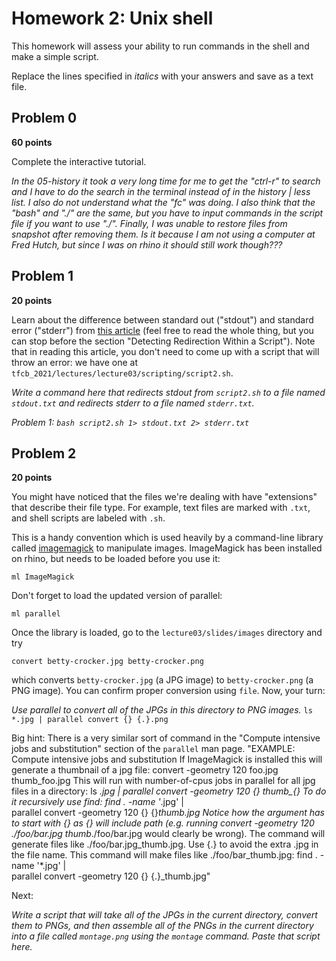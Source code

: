 # Homework 2: Unix shell

This homework will assess your ability to run commands in the shell and make a simple script.

Replace the lines specified in _italics_ with your answers and save as a text file.


## Problem 0

**60 points**

Complete the interactive tutorial.

_In the 05-history it took a very long time for me to get the "ctrl-r" to search and I have to do the search in the terminal instead of in the history | less list. I also do not understand what the "fc" was doing. I also think that the "bash" and "./" are the same, but you have to input commands in the script file if you want to use "./". Finally, I was unable to restore files from snapshot after removing them. Is it because I am not using a computer at Fred Hutch, but since I was on rhino it should still work though???_


## Problem 1

**20 points**

Learn about the difference between standard out ("stdout") and standard error ("stderr") from [this article](https://www.howtogeek.com/435903/what-are-stdin-stdout-and-stderr-on-linux/) (feel free to read the whole thing, but you can stop before the section "Detecting Redirection Within a Script").
Note that in reading this article, you don't need to come up with a script that will throw an error: we have one at `tfcb_2021/lectures/lecture03/scripting/script2.sh`.

_Write a command here that redirects stdout from `script2.sh` to a file named `stdout.txt` and redirects stderr to a file named `stderr.txt`._

_Problem 1: `bash script2.sh 1> stdout.txt 2> stderr.txt`_


## Problem 2

**20 points**

You might have noticed that the files we're dealing with have "extensions" that describe their file type.
For example, text files are marked with `.txt`, and shell scripts are labeled with `.sh`.

This is a handy convention which is used heavily by a command-line library called [imagemagick](https://imagemagick.org/index.php) to manipulate images.
ImageMagick has been installed on rhino, but needs to be loaded before you use it:

    ml ImageMagick

Don't forget to load the updated version of parallel:

    ml parallel

Once the library is loaded, go to the `lecture03/slides/images` directory and try

    convert betty-crocker.jpg betty-crocker.png

which converts `betty-crocker.jpg` (a JPG image) to `betty-crocker.png` (a PNG image).
You can confirm proper conversion using `file`.
Now, your turn:

_Use parallel to convert all of the JPGs in this directory to PNG images._
`ls *.jpg | parallel convert {} {.}.png`

Big hint: There is a very similar sort of command in the "Compute intensive jobs and substitution" section of the `parallel` man page.
    "EXAMPLE: Compute intensive jobs and substitution
           If ImageMagick is installed this will generate a thumbnail of a jpg file:
            convert -geometry 120 foo.jpg thumb_foo.jpg
          This will run with number-of-cpus jobs in parallel for all jpg files in a directory:
           ls *.jpg | parallel convert -geometry 120 {} thumb_{}
        To do it recursively use find:
          find . -name '*.jpg' | \
            parallel convert -geometry 120 {} {}_thumb.jpg
        Notice how the argument has to start with {} as {} will include path (e.g. running  convert -geometry 120
        ./foo/bar.jpg thumb_./foo/bar.jpg would clearly be wrong). The command will generate files like
       ./foo/bar.jpg_thumb.jpg.
       Use {.} to avoid the extra .jpg in the file name. This command will make files like ./foo/bar_thumb.jpg:
         find . -name '*.jpg' | \
           parallel convert -geometry 120 {} {.}_thumb.jpg"

Next:

_Write a script that will take all of the JPGs in the current directory, convert them to PNGs, and then assemble all of the PNGs in the current directory into a file called `montage.png` using the `montage` command. Paste that script here._
